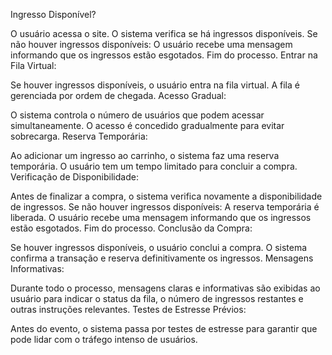 Ingresso Disponível?

O usuário acessa o site.
O sistema verifica se há ingressos disponíveis.
Se não houver ingressos disponíveis:
O usuário recebe uma mensagem informando que os ingressos estão esgotados.
Fim do processo.
Entrar na Fila Virtual:

Se houver ingressos disponíveis, o usuário entra na fila virtual.
A fila é gerenciada por ordem de chegada.
Acesso Gradual:

O sistema controla o número de usuários que podem acessar simultaneamente.
O acesso é concedido gradualmente para evitar sobrecarga.
Reserva Temporária:

Ao adicionar um ingresso ao carrinho, o sistema faz uma reserva temporária.
O usuário tem um tempo limitado para concluir a compra.
Verificação de Disponibilidade:

Antes de finalizar a compra, o sistema verifica novamente a disponibilidade de ingressos.
Se não houver ingressos disponíveis:
A reserva temporária é liberada.
O usuário recebe uma mensagem informando que os ingressos estão esgotados.
Fim do processo.
Conclusão da Compra:

Se houver ingressos disponíveis, o usuário conclui a compra.
O sistema confirma a transação e reserva definitivamente os ingressos.
Mensagens Informativas:

Durante todo o processo, mensagens claras e informativas são exibidas ao usuário para indicar o status da fila, o número de ingressos restantes e outras instruções relevantes.
Testes de Estresse Prévios:

Antes do evento, o sistema passa por testes de estresse para garantir que pode lidar com o tráfego intenso de usuários.